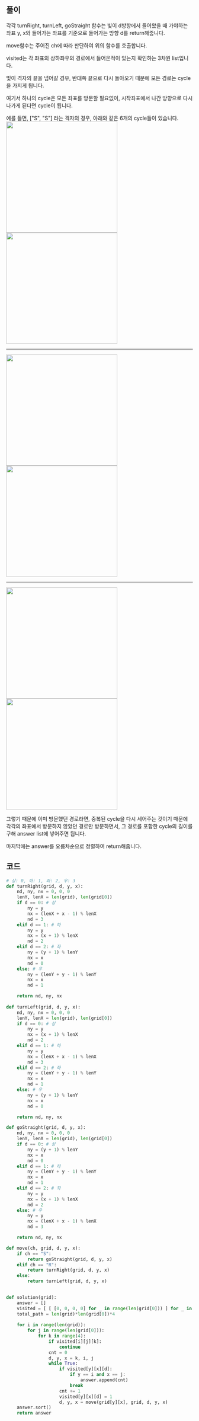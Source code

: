 ## 풀이

각각 turnRight, turnLeft, goStraight 함수는 빛이 d방향에서 들어왔을 때 가야하는 좌표 y, x와 들어가는 좌표를 기준으로 들어가는 방향 d를 return해줍니다.  

move함수는 주어진 ch에 따라 판단하여 위의 함수를 호출합니다.  

visited는 각 좌표의 상하좌우의 경로에서 들어온적이 있는지 확인하는 3차원 list입니다.  

빛이 격자의 끝을 넘어갈 경우, 반대쪽 끝으로 다시 돌아오기 때문에 모든 경로는 cycle을 가지게 됩니다.  

여기서 하나의 cycle은 모든 좌표를 방문할 필요없이, 시작좌표에서 나간 방향으로 다시 나가게 된다면 cycle이 됩니다.  

예를 들면, ["S", "S"] 라는 격자의 경우, 아래와 같은 6개의 cycle들이 있습니다.  
<img src="https://user-images.githubusercontent.com/59808674/153693159-3701e8cc-e18a-4adf-a3bc-7a44a60b6d6e.png" width="300">
<img src="https://user-images.githubusercontent.com/59808674/153693161-ff50cc3f-3e28-47b4-82c5-14d87637e6c4.png" width="300"><br>

----

<img src="https://user-images.githubusercontent.com/59808674/153693162-ec4406f7-5e80-439b-b5ed-89a9cd04f85e.png" width="300"> 
<img src="https://user-images.githubusercontent.com/59808674/153693163-4a6230bc-4a26-43ef-be03-24e842a004d7.png" width="300"><br>

----

<img src="https://user-images.githubusercontent.com/59808674/153693164-15284cd3-0863-4401-ae21-6bc8be9f6285.png" height="300">
<img src="https://user-images.githubusercontent.com/59808674/153693165-c031e08b-ecd0-44ef-ac0a-ce72fd039c73.png" height="300">

그렇기 때문에 이미 방문했던 경로라면, 중복된 cycle을 다시 세어주는 것이기 때문에  
각각의 좌표에서 방문하지 않았던 경로만 방문하면서, 그 경로를 포함한 cycle의 길이를 구해 answer list에 넣어주면 됩니다.  

마지막에는 answer를 오름차순으로 정렬하여 return해줍니다.  

## 코드
```python
# 상: 0, 하: 1, 좌: 2, 우: 3
def turnRight(grid, d, y, x):
    nd, ny, nx = 0, 0, 0
    lenY, lenX = len(grid), len(grid[0])
    if d == 0: # 상
        ny = y
        nx = (lenX + x - 1) % lenX
        nd = 3
    elif d == 1: # 하
        ny = y
        nx = (x + 1) % lenX
        nd = 2
    elif d == 2: # 좌
        ny = (y + 1) % lenY
        nx = x
        nd = 0
    else: # 우
        ny = (lenY + y - 1) % lenY
        nx = x
        nd = 1

    return nd, ny, nx
    
def turnLeft(grid, d, y, x):
    nd, ny, nx = 0, 0, 0
    lenY, lenX = len(grid), len(grid[0])
    if d == 0: # 상
        ny = y
        nx = (x + 1) % lenX
        nd = 2
    elif d == 1: # 하
        ny = y
        nx = (lenX + x - 1) % lenX
        nd = 3
    elif d == 2: # 좌
        ny = (lenY + y - 1) % lenY
        nx = x
        nd = 1
    else: # 우
        ny = (y + 1) % lenY
        nx = x
        nd = 0

    return nd, ny, nx

def goStraight(grid, d, y, x):
    nd, ny, nx = 0, 0, 0
    lenY, lenX = len(grid), len(grid[0])
    if d == 0: # 상
        ny = (y + 1) % lenY
        nx = x
        nd = 0
    elif d == 1: # 하
        ny = (lenY + y - 1) % lenY
        nx = x
        nd = 1
    elif d == 2: # 좌
        ny = y
        nx = (x + 1) % lenX
        nd = 2
    else: # 우
        ny = y
        nx = (lenX + x - 1) % lenX
        nd = 3

    return nd, ny, nx

def move(ch, grid, d, y, x):
    if ch == "S":
        return goStraight(grid, d, y, x)
    elif ch == "R":
        return turnRight(grid, d, y, x)
    else:
        return turnLeft(grid, d, y, x)
        

def solution(grid):
    answer = []
    visited = [ [ [0, 0, 0, 0] for _ in range(len(grid[0])) ] for _ in range(len(grid)) ]
    total_path = len(grid)*len(grid[0])*4
    
    for i in range(len(grid)):
        for j in range(len(grid[0])):
            for k in range(4):
                if visited[i][j][k]:
                    continue
                cnt = 0
                d, y, x = k, i, j
                while True:
                    if visited[y][x][d]:
                        if y == i and x == j:
                            answer.append(cnt)
                        break
                    cnt += 1
                    visited[y][x][d] = 1
                    d, y, x = move(grid[y][x], grid, d, y, x)
    answer.sort()
    return answer
```
